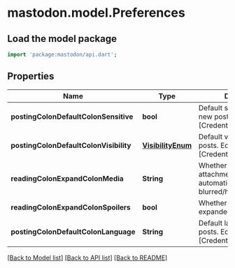 # mastodon.model.Preferences

## Load the model package
```dart
import 'package:mastodon/api.dart';
```

## Properties
Name | Type | Description | Notes
------------ | ------------- | ------------- | -------------
**postingColonDefaultColonSensitive** | **bool** | Default sensitivity flag for new posts. Equivalent to [CredentialAccount#source | 
**postingColonDefaultColonVisibility** | [**VisibilityEnum**](VisibilityEnum.md) | Default visibility for new posts. Equivalent to [CredentialAccount#source | 
**readingColonExpandColonMedia** | **String** | Whether media attachments should be automatically displayed or blurred/hidden. | 
**readingColonExpandColonSpoilers** | **bool** | Whether CWs should be expanded by default. | 
**postingColonDefaultColonLanguage** | **String** | Default language for new posts. Equivalent to [CredentialAccount#source | [optional] 

[[Back to Model list]](../README.md#documentation-for-models) [[Back to API list]](../README.md#documentation-for-api-endpoints) [[Back to README]](../README.md)


